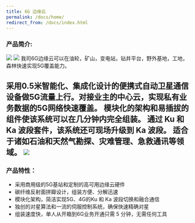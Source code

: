 ```yaml
---
title: 6G 边缘云
permalink: /docs/home/
redirect_from: /docs/index.html
---
```


### 产品简介:
![](https://www.opendc.cn/assets/images/info1.png)
![](https://www.opendc.cn/assets/images/info2.png)
我司6G边缘云可以在油轮，矿山，变电站，钻井平台，野外基地，工地，森林快速实现5G覆盖能力。

采用0.5米智能化、集成化设计的便携式自动卫星通信设备做5G流量上行。对接业主的中心云，实现私有业务数据的5G网络快速覆盖。
模块化的架构和易插拔的组件使该系统可以在几分钟内完全组装。
通过 Ku 和 Ka 波段套件，该系统还可现场升级到 Ka 波段。
适合于诸如石油和天然气勘探、灾难管理、急救通讯等领域。
![](https://www.opendc.cn/assets/images/satellite.png)
------------


### 产品特性：

- 采用商用级的5G基站和定制的高可用边缘云硬件
- 碳纤维反射面拼瓣设计，组装方便、分解迅速
- 模块化架构，简洁实现5G、4G的Ku 和 Ka 波段切换和融合通信
- 独创的对星算法和一流的伺服控制系统，确保快速精确对星
- 组装速度快，单人从开箱到6G业务开通只需 5 分钟，无需任何工具